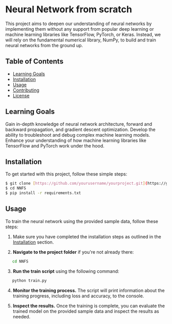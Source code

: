 # Neural Network from scratch

This project aims to deepen our understanding of neural networks by implementing them without any support from popular deep learning or machine learning libraries like TensorFlow, PyTorch, or Keras. Instead, we will rely on the fundamental numerical library, NumPy, to build and train neural networks from the ground up.

## Table of Contents

- [Learning Goals](#learning_goals)
- [Installation](#installation)
- [Usage](#usage)
- [Contributing](#contributing)
- [License](#license)

## Learning Goals
Gain in-depth knowledge of neural network architecture, forward and backward propagation, and gradient descent optimization.
Develop the ability to troubleshoot and debug complex machine learning models.
Enhance your understanding of how machine learning libraries like TensorFlow and PyTorch work under the hood.

## Installation

To get started with this project, follow these simple steps:

```bash
$ git clone [https://github.com/yourusername/yourproject.git](https://github.com/GMainardi/NNFS.git)
$ cd NNFS
$ pip install -r requirements.txt
```

## Usage

To train the neural network using the provided sample data, follow these steps:

1. Make sure you have completed the installation steps as outlined in the [Installation](#installation) section.

2. **Navigate to the project folder** if you're not already there:
```bash
   cd NNFS
```

3. **Run the train script** using the following command:
```bash
   python train.py
```

4. **Monitor the training process.** The script will print information about the training progress, including loss and accuracy, to the console.

5. **Inspect the results.** Once the training is complete, you can evaluate the trained model on the provided sample data and inspect the results as needed.
